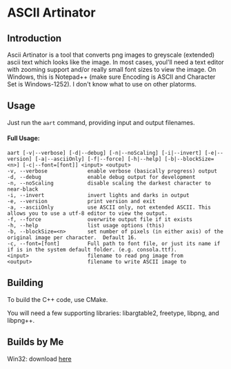 # ASCII Artinator 
## Introduction 
Ascii Artinator is a tool that converts png images to greyscale (extended) ascii text which looks like the image.
In most cases, youl'll need a text editor with zooming support and/or really small font sizes to view the image.
On Windows, this is Notepad++ (make sure Encoding is ASCII and Character Set is Windows-1252).  I don't know what to use on other platorms.

## Usage

Just run the `aart` command, providing input and output filenames.

#### Full Usage: 
```
aart [-v|--verbose] [-d|--debug] [-n|--noScaling] [-i|--invert] [-e|--version] [-a|--asciiOnly] [-f|--force] [-h|--help] [-b|--blockSize=<n>] [-c|--font=[font]] <input> <output>
-v, --verbose             enable verbose (basically progress) output
-d, --debug               enable debug output for development
-n, --noScaling           disable scaling the darkest character to near-black
-i, --invert              invert lights and darks in output
-e, --version             print version and exit
-a, --asciiOnly           use ASCII only, not extended ASCII. This allows you to use a utf-8 editor to view the output.
-f, --force               overwrite output file if it exists
-h, --help                list usage options (this)
-b, --blockSize=<n>       set number of pixels (in either axis) of the original image per character.  Default 16.
-c, --font=[font]         Full path to font file, or just its name if if is in the system default folder. (e.g. consola.ttf).
<input>                   filename to read png image from
<output>                  filename to write ASCII image to
```

## Building
To build the C++ code, use CMake.

You will need a few supporting libraries:
libargtable2, freetype, libpng, and libpng++.

## Builds by Me 
Win32: download [here](https://app.box.com/shared/static/b3o0v9lr70x0t8yvelk6t27pabmjftf8.zip)